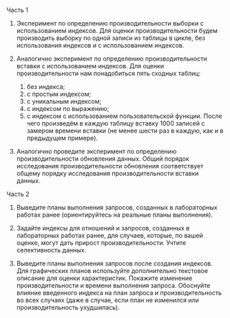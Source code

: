 Часть 1
1. Эксперимент по определению производительности выборки с использованием индексов. Для оценки производительности будем производить выборку по одной записи из таблицы в цикле, без использования индексов и с использованием индексов.

2. Аналогично эксперимент по определению производительности вставки с использованием индексов. Для оценки производительности нам понадобиться пять сходных таблиц:
	1. без индекса;
	2. с простым индексом;
	3. с уникальным индексом;
	4. с индексом по выражению;
	5. с индексом с использованием пользовательской функции.
После чего произведём в каждую таблицу вставку 1000 записей с замером времени вставки (не менее шести раз в каждую, как и в предыдущем примере).

3. Аналогично проведите эксперимент по определению производительности обновления данных. Общий порядок исследования производительности обновления соответствует общему порядку исследования производительности вставки данных.


Часть 2
1. Выведите планы выполнения запросов, созданных в лабораторных
работах ранее (ориентируйтесь на реальные планы выполнения).

2. Задайте индексы для отношений и запросов, созданных в
лабораторных работах ранее, для случаев, которые, по вашей
оценке, могут дать прирост производительности. Учтите
селективность данных.

3. Выведите планы выполнения запросов после создания индексов.
Для графических планов используйте дополнительно текстовое
описание для оценки характеристик.
Покажите изменение производительности и времени выполнения
запроса. Обоснуйте влияние введенного индекса на план запроса и
производительность во всех случаях (даже в случае, если план не
изменился или производительность ухудшилась).


